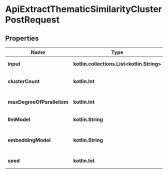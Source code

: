 
# ApiExtractThematicSimilarityClusterPostRequest

## Properties
| Name | Type | Description | Notes |
| ------------ | ------------- | ------------- | ------------- |
| **input** | **kotlin.collections.List&lt;kotlin.String&gt;** | The input texts for generating clusters |  |
| **clusterCount** | **kotlin.Int** | The number of clusters requested for generating clusters |  |
| **maxDegreeOfParallelism** | **kotlin.Int** | The maximum degree of parallelism for the KMeans clustering algorithm |  [optional] |
| **llmModel** | **kotlin.String** | The name of the LLM model. Optional. |  [optional] |
| **embeddingModel** | **kotlin.String** | The name of the embedding model used in the GenerateClusterHttpRequest. Optional. |  [optional] |
| **seed** | **kotlin.Int** | Randomization seed. Optional. |  [optional] |



